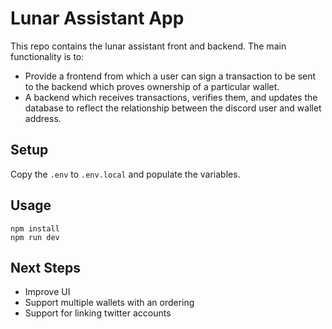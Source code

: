 # Lunar Assistant App

This repo contains the lunar assistant front and backend. The main functionality is to:
- Provide a frontend from which a user can sign a transaction to be sent to the backend which proves ownership of a particular wallet.
- A backend which receives transactions, verifies them, and updates the database to reflect the relationship between the discord user and wallet address. 

## Setup

Copy the `.env` to `.env.local` and populate the variables.
## Usage

```
npm install
npm run dev
```

## Next Steps

- Improve UI
- Support multiple wallets with an ordering
- Support for linking twitter accounts





